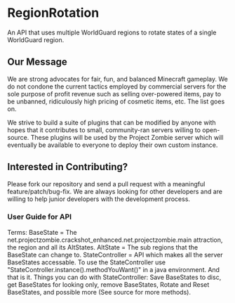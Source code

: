 # RegionRotation
An API that uses multiple WorldGuard regions to rotate states of a single WorldGuard region.

## Our Message
We are strong advocates for fair, fun, and balanced Minecraft gameplay. We do not condone the current tactics employed by
commercial servers for the sole purpose of profit revenue such as selling over-powered items, pay to be 
unbanned, ridiculously high pricing of cosmetic items, etc. The list goes on.

We strive to build a suite of plugins that can be modified by anyone with hopes that it contributes to 
small, community-ran servers willing to open-source. These plugins will be used by the Project Zombie server 
which will eventually be available to everyone to deploy their own custom instance.

## Interested in Contributing?
Please fork our repository and send a pull request with a meaningful feature/patch/bug-fix. We are always looking for other developers and are willing to help junior developers with the development process.

### User Guide for API
Terms:
  BaseState = The net.projectzombie.crackshot_enhanced.net.projectzombie.main attraction, the region and all its AltStates.
  AltState  = The sub regions that the BaseState can change to. 
  StateController = API which makes all the server BaseStates accessable. 
To use the StateController use "StateController.instance().methodYouWant()" in a java environment. And that is it.
Things you can do with StateController: Save BaseStates to disc, get BaseStates for looking only, remove BaseStates, Rotate and Reset BaseStates, and possible more (See source for more methods). 
